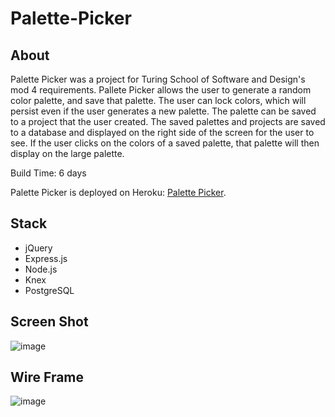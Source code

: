 # Palette-Picker

## About
  Palette Picker was a project for Turing School of Software and Design's mod 4 requirements. Pallete Picker allows the user to generate a random color palette, and save that palette. The user can lock colors, which will persist even if the user generates a new palette. The palette can be saved to a project that the user created. The saved palettes and projects are saved to a database and displayed on the right side of the screen for the user to see. If the user clicks on the colors of a saved palette, that palette will then display on the large palette.
  
Build Time: 6 days
  
Palette Picker is deployed on Heroku: [Palette Picker](https://pick-a-palette.herokuapp.com/).

## Stack
- jQuery
- Express.js
- Node.js
- Knex
- PostgreSQL

## Screen Shot

![image](https://user-images.githubusercontent.com/39439089/51848034-18744a00-22da-11e9-8e2b-c68a056b8b8d.png)

## Wire Frame
![image](https://user-images.githubusercontent.com/39439089/51848106-35108200-22da-11e9-8cb5-8a60eea3e1f7.png)

  
